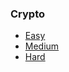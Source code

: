 ### Crypto
* [Easy](https://github.com/Samwise74/Writeups/tree/master/2020-SANSTROCTctf-misc/crypto/easy)
* [Medium](https://github.com/Samwise74/Writeups/tree/master/2020-SANSTROCTctf-misc/crypto/medium)
* [Hard](https://github.com/Samwise74/Writeups/tree/master/2020-SANSTROCTctf-misc/crypto/hard)
